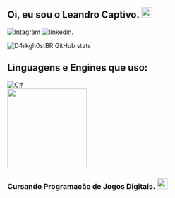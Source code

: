 ## Oi, eu sou o Leandro Captivo. <img src="https://github.com/TheDudeThatCode/TheDudeThatCode/blob/master/Assets/headbang.gif" width="24px"></h1>

[![Intagram](https://img.shields.io/badge/Instagram-E4405F?style=for-the-badge&logo=instagram&logoColor=white)](http://instagram.com/lcaptivo) 
[![linkedin](https://img.shields.io/badge/LinkedIn-0077B5?style=for-the-badge&logo=linkedin&logoColor=white).](https://www.linkedin.com/in/leandro-captivo-917619306/) 

![D4rkgh0stBR GitHub stats](https://github-readme-stats.vercel.app/api?username=D4rkgh0stBR&show_icons=true&theme=radical)

## Linguagens e Engines que uso:

<div style="display: inline_block">
<img align+"center" alt="C#" src="https://img.shields.io/badge/C%23-239120?style=for-the-badge&logo=c-sharp&logoColor=white"
</div><br/>

<img height="180em" src="https://github-readme-stats.vercel.app/api/top-langs/?username=D4rkgh0stBR&layout=compact&langs_count=16&theme=radical"/>

### Cursando Programação de Jogos Digitais. <img src="https://github.com/TheDudeThatCode/TheDudeThatCode/blob/master/Assets/powerup.gif" width="24px"></h1>




